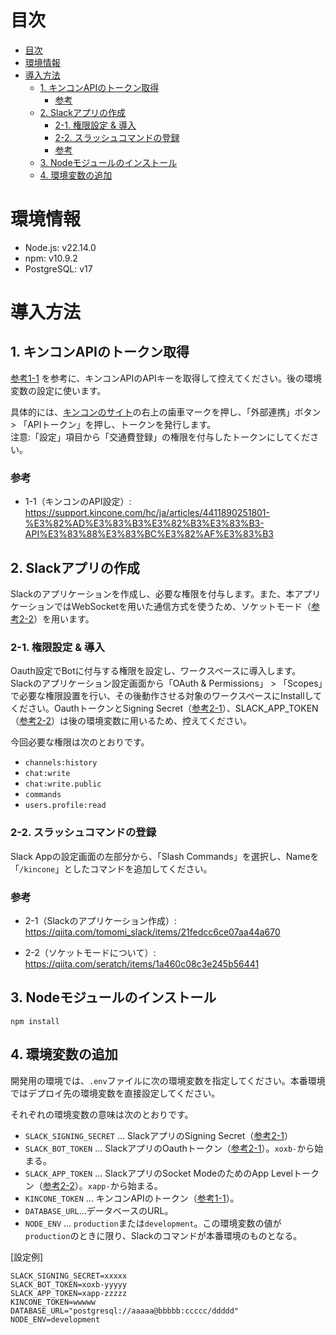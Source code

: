 # 目次

- [目次](#目次)
- [環境情報](#環境情報)
- [導入方法](#導入方法)
  - [1. キンコンAPIのトークン取得](#1-キンコンapiのトークン取得)
    - [参考](#参考)
  - [2. Slackアプリの作成](#2-slackアプリの作成)
    - [2-1. 権限設定 \& 導入](#2-1-権限設定--導入)
    - [2-2. スラッシュコマンドの登録](#2-2-スラッシュコマンドの登録)
    - [参考](#参考-1)
  - [3. Nodeモジュールのインストール](#3-nodeモジュールのインストール)
  - [4. 環境変数の追加](#4-環境変数の追加)

# 環境情報

- Node.js: v22.14.0
- npm: v10.9.2
- PostgreSQL: v17

# 導入方法

## 1. キンコンAPIのトークン取得

[参考1-1](https://support.kincone.com/hc/ja/articles/4411890251801-%E3%82%AD%E3%83%B3%E3%82%B3%E3%83%B3-API%E3%83%88%E3%83%BC%E3%82%AF%E3%83%B3) を参考に、キンコンAPIのAPIキーを取得して控えてください。後の環境変数の設定に使います。

具体的には、[キンコンのサイト](https://kincone.com/dashboard/admin)の右上の歯車マークを押し、「外部連携」ボタン > 「APIトークン」を押し、トークンを発行します。<br/>
注意:「設定」項目から「交通費登録」の権限を付与したトークンにしてください。

### 参考

- 1-1（キンコンのAPI設定）: https://support.kincone.com/hc/ja/articles/4411890251801-%E3%82%AD%E3%83%B3%E3%82%B3%E3%83%B3-API%E3%83%88%E3%83%BC%E3%82%AF%E3%83%B3

## 2. Slackアプリの作成

Slackのアプリケーションを作成し、必要な権限を付与します。また、本アプリケーションではWebSocketを用いた通信方式を使うため、ソケットモード（[参考2-2](https://qiita.com/seratch/items/1a460c08c3e245b56441)）を用います。

### 2-1. 権限設定 & 導入

Oauth設定でBotに付与する権限を設定し、ワークスペースに導入します。
Slackのアプリケーション設定画面から「OAuth & Permissions」 > 「Scopes」で必要な権限設置を行い、その後動作させる対象のワークスペースにInstallしてください。OauthトークンとSigning Secret（[参考2-1](https://qiita.com/tomomi_slack/items/21fedcc6ce07aa44a670)）、SLACK_APP_TOKEN（[参考2-2](https://qiita.com/seratch/items/1a460c08c3e245b56441)）は後の環境変数に用いるため、控えてください。

今回必要な権限は次のとおりです。

- `channels:history`
- `chat:write`
- `chat:write.public`
- `commands`
- `users.profile:read`

### 2-2. スラッシュコマンドの登録

Slack Appの設定画面の左部分から、「Slash Commands」を選択し、Nameを「`/kincone`」としたコマンドを追加してください。

### 参考

- 2-1（Slackのアプリケーション作成）: https://qiita.com/tomomi_slack/items/21fedcc6ce07aa44a670 

- 2-2（ソケットモードについて）: https://qiita.com/seratch/items/1a460c08c3e245b56441


## 3. Nodeモジュールのインストール

```shell
npm install
```

## 4. 環境変数の追加

開発用の環境では、`.env`ファイルに次の環境変数を指定してください。本番環境ではデプロイ先の環境変数を直接設定してください。

それぞれの環境変数の意味は次のとおりです。
- `SLACK_SIGNING_SECRET` ... SlackアプリのSigning Secret（[参考2-1](https://qiita.com/tomomi_slack/items/21fedcc6ce07aa44a670)）
- `SLACK_BOT_TOKEN` ... SlackアプリのOauthトークン（[参考2-1](https://qiita.com/tomomi_slack/items/21fedcc6ce07aa44a670)）。`xoxb-`から始まる。
- `SLACK_APP_TOKEN` ... SlackアプリのSocket ModeのためのApp Levelトークン（[参考2-2](https://qiita.com/seratch/items/1a460c08c3e245b56441)）。`xapp-`から始まる。
- `KINCONE_TOKEN` ... キンコンAPIのトークン（[参考1-1](https://support.kincone.com/hc/ja/articles/4411890251801-%E3%82%AD%E3%83%B3%E3%82%B3%E3%83%B3-API%E3%83%88%E3%83%BC%E3%82%AF%E3%83%B3)）。
- `DATABASE_URL`...データベースのURL。
- `NODE_ENV` ... `production`または`development`。この環境変数の値が`production`のときに限り、Slackのコマンドが本番環境のものとなる。

[設定例]
```
SLACK_SIGNING_SECRET=xxxxx
SLACK_BOT_TOKEN=xoxb-yyyyy
SLACK_APP_TOKEN=xapp-zzzzz
KINCONE_TOKEN=wwwww
DATABASE_URL="postgresql://aaaaa@bbbbb:ccccc/ddddd"
NODE_ENV=development
```
